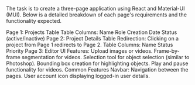 The task is to create a three-page application using React and Material-UI (MUI). Below is a detailed breakdown of each page's requirements and the functionality expected.

Page 1: Projects Table
Table Columns:
Name
Role
Creation Date
Status (active/inactive)
Page 2: Project Details Table
Redirection:
Clicking on a project from Page 1 redirects to Page 2.
Table Columns:
Name
Status
Priority
Page 3: Editor UI
Features:
Upload images or videos.
Frame-by-frame segmentation for videos.
Selection tool for object selection (similar to Photoshop).
Bounding box creation for highlighting objects.
Play and pause functionality for videos.
Common Features
Navbar:
Navigation between the pages.
User account icon displaying logged-in user details.
